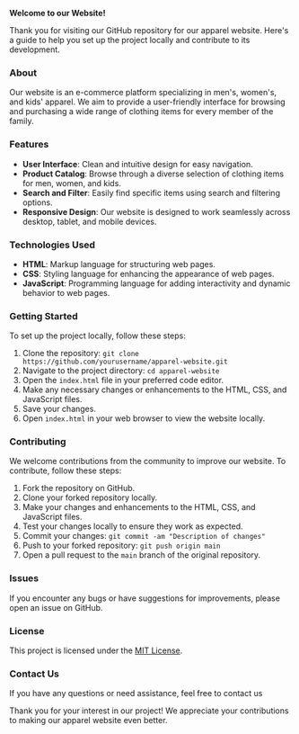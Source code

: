 **Welcome to our Website!**

Thank you for visiting our GitHub repository for our apparel website. Here's a guide to help you set up the project locally and contribute to its development.

### About

Our website is an e-commerce platform specializing in men's, women's, and kids' apparel. We aim to provide a user-friendly interface for browsing and purchasing a wide range of clothing items for every member of the family.

### Features

- **User Interface**: Clean and intuitive design for easy navigation.
- **Product Catalog**: Browse through a diverse selection of clothing items for men, women, and kids.
- **Search and Filter**: Easily find specific items using search and filtering options.
- **Responsive Design**: Our website is designed to work seamlessly across desktop, tablet, and mobile devices.

### Technologies Used

- **HTML**: Markup language for structuring web pages.
- **CSS**: Styling language for enhancing the appearance of web pages.
- **JavaScript**: Programming language for adding interactivity and dynamic behavior to web pages.

### Getting Started

To set up the project locally, follow these steps:

1. Clone the repository: `git clone https://github.com/yourusername/apparel-website.git`
2. Navigate to the project directory: `cd apparel-website`
3. Open the `index.html` file in your preferred code editor.
4. Make any necessary changes or enhancements to the HTML, CSS, and JavaScript files.
5. Save your changes.
6. Open `index.html` in your web browser to view the website locally.

### Contributing

We welcome contributions from the community to improve our website. To contribute, follow these steps:

1. Fork the repository on GitHub.
2. Clone your forked repository locally.
3. Make your changes and enhancements to the HTML, CSS, and JavaScript files.
4. Test your changes locally to ensure they work as expected.
5. Commit your changes: `git commit -am "Description of changes"`
6. Push to your forked repository: `git push origin main`
7. Open a pull request to the `main` branch of the original repository.

### Issues

If you encounter any bugs or have suggestions for improvements, please open an issue on GitHub.

### License

This project is licensed under the [MIT License](LICENSE).

### Contact Us

If you have any questions or need assistance, feel free to contact us

Thank you for your interest in our project! We appreciate your contributions to making our apparel website even better.
